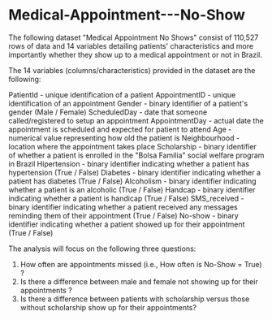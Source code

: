 # Medical-Appointment---No-Show

The following dataset "Medical Appointment No Shows" consist of 110,527 rows of data and 14 variables detailing patients' characteristics and more importantly whether they show up to a medical appointment or not in Brazil.

The 14 variables (columns/characteristics) provided in the dataset are the following:

PatientId - unique identification of a patient
AppointmentID - unique identification of an appointment
Gender - binary identifier of a patient's gender (Male / Female)
ScheduledDay - date that someone called/registered to setup an appointment
AppointmentDay - actual date the appointment is scheduled and expected for patient to attend
Age - numerical value representing how old the patient is
Neighbourhood - location where the appointment takes place
Scholarship - binary identifier of whether a patient is enrolled in the "Bolsa Familia" social welfare program in Brazil
Hipertension - binary identifier indicating whether a patient has hypertension (True / False)
Diabetes - binary identifier indicating whether a patient has diabetes (True / False)
Alcoholism - binary identifier indicating whether a patient is an alcoholic (True / False)
Handcap - binary identifier indicating whether a patient is handicap (True / False)
SMS_received - binary identifier indicating whether a patient received any messages reminding them of their appointment (True / False)
No-show - binary identifier indicating whether a patient showed up for their appointment (True / False)

The analysis will focus on the following three questions:
1. How often are appointments missed (i.e., How often is No-Show = True) ?
2. Is there a difference between male and female not showing up for their appointments ?
3. Is there a difference between patients with scholarship versus those without scholarship show up for their appointments?
